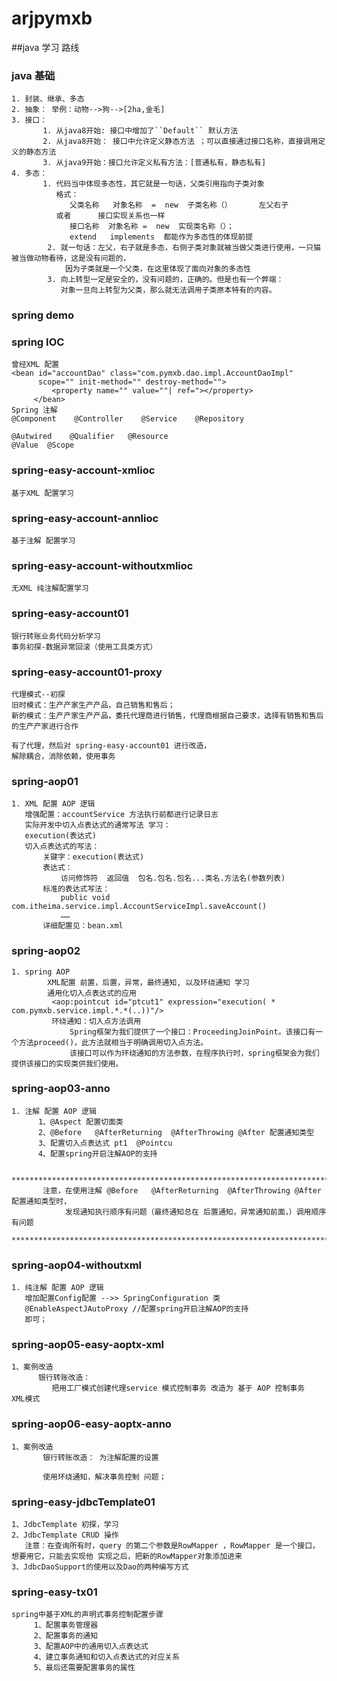 # arjpymxb
##java 学习 路线
### java 基础
    1. 封装、继承、多态     
    2. 抽象： 举例：动物-->狗-->[2ha,金毛]
    3. 接口：
           1. 从java8开始: 接口中增加了``Default`` 默认方法
           2. 从java8开始： 接口中允许定义静态方法 ；可以直接通过接口名称，直接调用定义的静态方法
           3. 从java9开始：接口允许定义私有方法：[普通私有，静态私有]
    4. 多态：
           1. 代码当中体现多态性，其它就是一句话，父类引用指向子类对象
              格式：
                 父类名称   对象名称  =  new  子类名称（）      左父右子
              或者      接口实现关系也一样
                 接口名称  对象名称 =  new  实现类名称（）；            
                 extend   implements  都能作为多态性的体现前提            
            2. 就一句话：左父，右子就是多态，右侧子类对象就被当做父类进行使用，一只猫被当做动物看待，这是没有问题的，
                因为子类就是一个父类，在这里体现了面向对象的多态性
            3. 向上转型一定是安全的，没有问题的，正确的。但是也有一个弊端：
               对象一旦向上转型为父类，那么就无法调用子类原本特有的内容。
### spring demo 
### spring IOC
    曾经XML 配置
    <bean id="accountDao" class="com.pymxb.dao.impl.AccountDaoImpl" 
          scope="" init-method="" destroy-method="">
             <property name="" value=""| ref="></property>
         </bean>
    Spring 注解
    @Component    @Controller    @Service    @Repository
    
    @Autwired    @Qualifier   @Resource
    @Value  @Scope
### spring-easy-account-xmlioc
    基于XML 配置学习
### spring-easy-account-annlioc
    基于注解 配置学习
### spring-easy-account-withoutxmlioc
    无XML 纯注解配置学习
### spring-easy-account01
    银行转账业务代码分析学习
    事务初探-数据异常回滚（使用工具类方式） 
### spring-easy-account01-proxy
    代理模式--初探
    旧时模式：生产产家生产产品，自己销售和售后；
    新的模式：生产产家生产产品，委托代理商进行销售，代理商根据自己要求，选择有销售和售后的生产产家进行合作   
    
    有了代理，然后对 spring-easy-account01 进行改造，
    解除耦合，消除依赖，使用事务
### spring-aop01
    1. XML 配置 AOP 逻辑
       增强配置：accountService 方法执行前都进行记录日志
       实际开发中切入点表达式的通常写法 学习：
       execution(表达式)
       切入点表达式的写法：
           关键字：execution(表达式)
           表达式：
               访问修饰符  返回值  包名.包名.包名...类名.方法名(参数列表)
           标准的表达式写法：
               public void com.itheima.service.impl.AccountServiceImpl.saveAccount()
               ……
           详细配置见：bean.xml
### spring-aop02
    1. spring AOP
            XML配置 前置，后置，异常，最终通知, 以及环绕通知 学习
            通用化切入点表达式的应用
             <aop:pointcut id="ptcut1" expression="execution( * com.pymxb.service.impl.*.*(..))"/>
             环绕通知：切入点方法调用
                 Spring框架为我们提供了一个接口：ProceedingJoinPoint。该接口有一个方法proceed()，此方法就相当于明确调用切入点方法。
                 该接口可以作为环绕通知的方法参数，在程序执行时，spring框架会为我们提供该接口的实现类供我们使用。
### spring-aop03-anno
    1. 注解 配置 AOP 逻辑
          1、@Aspect 配置切面类
          2、@Before   @AfterReturning  @AfterThrowing @After 配置通知类型
          3、配置切入点表达式 pt1  @Pointcu
          4、配置spring开启注解AOP的支持
          
          ********************************************************************************
           注意，在使用注解 @Before   @AfterReturning  @AfterThrowing @After 配置通知类型时，
                发现通知执行顺序有问题（最终通知总在 后置通知，异常通知前面，）调用顺序有问题
          ********************************************************************************
       
### spring-aop04-withoutxml
    1. 纯注解 配置 AOP 逻辑
       增加配置Config配置 -->> SpringConfiguration 类
       @EnableAspectJAutoProxy //配置spring开启注解AOP的支持
       即可；
### spring-aop05-easy-aoptx-xml
    1、案例改造
          银行转账改造： 
             把用工厂模式创建代理service 模式控制事务 改造为 基于 AOP 控制事务  XML模式
### spring-aop06-easy-aoptx-anno
    1、案例改造
           银行转账改造： 为注解配置的设置
           
           使用环绕通知，解决事务控制 问题；
### spring-easy-jdbcTemplate01
    1、JdbcTemplate 初探，学习
    2、JdbcTemplate CRUD 操作
       注意：在查询所有时，query 的第二个参数是RowMapper ，RowMapper 是一个接口，想要用它，只能去实现他 实现之后，把新的RowMapper对象添加进来
    3、JdbcDaoSupport的使用以及Dao的两种编写方式
### spring-easy-tx01
    spring中基于XML的声明式事务控制配置步骤
         1、配置事务管理器
         2、配置事务的通知
         3、配置AOP中的通用切入点表达式
         4、建立事务通知和切入点表达式的对应关系
         5、最后还需要配置事务的属性